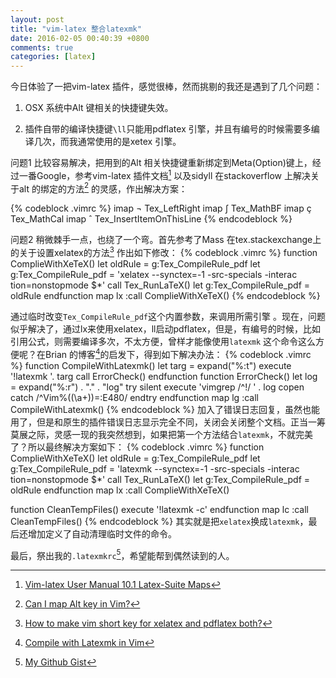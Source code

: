 ```yaml
---
layout: post
title: "vim-latex 整合latexmk"
date: 2016-02-05 00:40:39 +0800
comments: true
categories: [latex] 
---
```

今日体验了一把vim-latex 插件，感觉很棒，然而挑剔的我还是遇到了几个问题：

1. OSX 系统中Alt 键相关的快捷键失效。

2. 插件自带的编译快捷键```\ll```只能用pdflatex 引擎，并且有编号的时候需要多编译几次，而我通常使用的是xetex 引擎。

<!--more-->

问题1 比较容易解决，把用到的Alt 相关快捷键重新绑定到Meta(Option)键上，经过一番Google，参考vim-latex 插件文档[^1] 以及sidyll 在stackoverflow 上解决关于alt 的绑定的方法[^2] 的灵感，作出解决方案：

{% codeblock .vimrc %}
imap ¬ <Plug>Tex_LeftRight
imap ∫ <Plug>Tex_MathBF
imap ç <Plug>Tex_MathCal
imap ˆ <Plug>Tex_InsertItemOnThisLine
{% endcodeblock %}

问题2 稍微棘手一点，也绕了一个弯。首先参考了Mass 在tex.stackexchange上的关于设置xelatex的方法[^3] 作出如下修改：
{% codeblock .vimrc %}
function ComplieWithXeTeX()
    let oldRule = g:Tex_CompileRule_pdf
    let g:Tex_CompileRule_pdf = 'xelatex --synctex=-1 -src-specials -interac    tion=nonstopmode $*'
    call Tex_RunLaTeX()
    let g:Tex_CompileRule_pdf = oldRule
endfunction
map <Leader>lx :<C-U>call ComplieWithXeTeX()<CR>
{% endcodeblock %}

通过临时改变```Tex_CompileRule_pdf```这个内置参数，来调用所需引擎 。现在，问题似乎解决了，通过lx来使用xelatex，ll启动pdflatex，但是，有编号的时候，比如引用公式，则需要编译多次，不太方便，曾样才能像使用```latexmk``` 这个命令这么方便呢？在Brian 的博客[^4]的启发下，得到如下解决办法：
{% codeblock .vimrc %}
function CompileWithLatexmk()
    let targ = expand("%:t")
    execute '!latexmk '. targ
    call ErrorCheck()
endfunction
function ErrorCheck()
    let log = expand("%:r") . "." . "log"
    try
         silent execute 'vimgrep /^!/ ' . log
        copen
        catch /^Vim\%((\a\+)\)\=:E480/
    endtry
endfunction
map <Leader>lg :<C-U>call CompileWithLatexmk()<CR>
{% endcodeblock %}
加入了错误日志回复，虽然也能用了，但是和原生的插件错误日志显示完全不同，关闭会关闭整个文档。正当一筹莫展之际，灵感一现的我突然想到，如果把第一个方法结合````latexmk````，不就完美了？所以最终解决方案如下：
{% codeblock .vimrc %}
function ComplieWithXeTeX()
    let oldRule = g:Tex_CompileRule_pdf
    let g:Tex_CompileRule_pdf = 'latexmk --synctex=-1 -src-specials -interac    tion=nonstopmode $*'
    call Tex_RunLaTeX()
    let g:Tex_CompileRule_pdf = oldRule
endfunction
map <Leader>lx :<C-U>call ComplieWithXeTeX()<CR>

function CleanTempFiles()
    execute '!latexmk -c'
endfunction
map <Leader>lc :<C-U>call CleanTempFiles()<CR>
{% endcodeblock %}
其实就是把```xelatex```换成```latexmk```，最后还增加定义了自动清理临时文件的命令。

最后，祭出我的```.latexmkrc```[^5]，希望能帮到偶然读到的人。


[^1]: [Vim-latex User Manual 10.1 Latex-Suite Maps](http://vim-latex.sourceforge.net/documentation/latex-suite/latex-suite-maps.html)

[^2]: [Can I map Alt key in Vim?](http://stackoverflow.com/questions/5379837/is-it-possible-to-mapping-alt-hjkl-in-insert-mode)

[^3]: [How to make vim short key for xelatex and pdflatex both?](http://tex.stackexchange.com/questions/150770/how-to-make-vim-short-key-for-xelatex-and-pdflatex-both)

[^4]: [Compile with Latexmk in Vim](http://www.hesperusisphosphorus.com/blog/2014/01/25/compile-with-latexmk/)

[^5]: [My Github Gist](https://gist.github.com/skychan/153b764daf585b308356)
